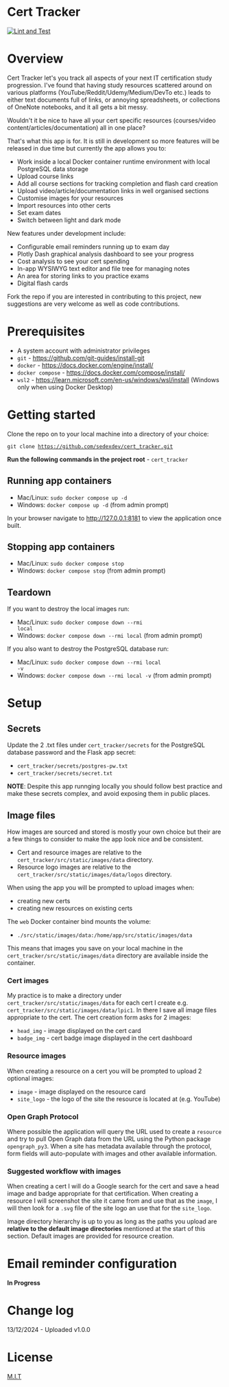 # Cert Tracker

[![Lint and Test](https://github.com/sedexdev/cert_tracker/actions/workflows/test.yml/badge.svg)](https://github.com/sedexdev/cert_tracker/actions/workflows/test.yml)

# Overview

Cert Tracker let's you track all aspects of your next IT certification study progression. I've found that having study resources scattered around on various platforms (YouTube/Reddit/Udemy/Medium/DevTo etc.) leads to either text documents full of links, or annoying spreadsheets, or collections of OneNote notebooks, and it all gets a bit messy.

Wouldn't it be nice to have all your cert specific resources (courses/video content/articles/documentation) all in one place?

That's what this app is for. It is still in development so more features will be released in due time but currently the app allows you to:

- Work inside a local Docker container runtime environment with local PostgreSQL data storage
- Upload course links
- Add all course sections for tracking completion and flash card creation
- Upload video/article/documentation links in well organised sections
- Customise images for your resources
- Import resources into other certs
- Set exam dates
- Switch between light and dark mode

New features under development include:

- Configurable email reminders running up to exam day
- Plotly Dash graphical analysis dashboard to see your progress
- Cost analysis to see your cert spending
- In-app WYSIWYG text editor and file tree for managing notes
- An area for storing links to you practice exams
- Digital flash cards

Fork the repo if you are interested in contributing to this project, new suggestions are very welcome as well as code contributions.

# Prerequisites

- A system account with administrator privileges
- <code>git</code> - https://github.com/git-guides/install-git
- <code>docker</code> - https://docs.docker.com/engine/install/
- <code>docker compose</code> - https://docs.docker.com/compose/install/
- <code>wsl2</code> - https://learn.microsoft.com/en-us/windows/wsl/install (Windows only when using Docker Desktop)

# Getting started 

Clone the repo on to your local machine into a directory of your choice:

<code>git clone https://github.com/sedexdev/cert_tracker.git</code>

**Run the following commands in the project root** - <code>cert_tracker</code>

## Running app containers

- Mac/Linux: <code>sudo docker compose up -d</code></br>
- Windows: <code>docker compose up -d</code> (from admin prompt)

In your browser navigate to http://127.0.0.1:8181 to view the application once built.

## Stopping app containers

- Mac/Linux: <code>sudo docker compose stop</code></br>
- Windows: <code>docker compose stop</code> (from admin prompt)

## Teardown

If you want to destroy the local images run:

- Mac/Linux: <code>sudo docker compose down --rmi local</code></br>
- Windows: <code>docker compose down --rmi local</code> (from admin prompt)

If you also want to destroy the PostgreSQL database run:

- Mac/Linux: <code>sudo docker compose down --rmi local -v</code></br>
- Windows: <code>docker compose down --rmi local -v</code> (from admin prompt)

# Setup

## Secrets

Update the 2 .txt files under <code>cert_tracker/secrets</code> for the PostgreSQL database password and the Flask app secret:

- <code>cert_tracker/secrets/postgres-pw.txt</code>
- <code>cert_tracker/secrets/secret.txt</code>

**NOTE**: Despite this app runnging locally you should follow best practice and make these secrets complex, and avoid exposing them in public places.

## Image files

How images are sourced and stored is mostly your own choice but their are a few things to consider to make the app look nice and be consistent.

- Cert and resource images are relative to the <code>cert_tracker/src/static/images/data</code> directory.
- Resource logo images are relative to the <code>cert_tracker/src/static/images/data/logos</code> directory.

When using the app you will be prompted to upload images when:

- creating new certs
- creating new resources on existing certs

The <code>web</code> Docker container bind mounts the volume:

- <code>./src/static/images/data:/home/app/src/static/images/data</code>

This means that images you save on your local machine in the <code>cert_tracker/src/static/images/data</code> directory are available inside the container.

### Cert images

My practice is to make a directory under <code>cert_tracker/src/static/images/data</code> for each cert I create e.g. <code>cert_tracker/src/static/images/data/lpic1</code>. In there I save all image files appropriate to the cert. The cert creation form asks for 2 images:

- <code>head_img</code> - image displayed on the cert card
- <code>badge_img</code> - cert badge image displayed in the cert dashboard

### Resource images

When creating a resource on a cert you will be prompted to upload 2 optional images:

- <code>image</code> - image displayed on the resource card
- <code>site_logo</code> - the logo of the site the resource is located at (e.g. YouTube)

### Open Graph Protocol

Where possible the application will query the URL used to create a <code>resource</code> and try to pull Open Graph data from the URL using the Python package <code>opengraph_py3</code>. When a site has metadata available through the protocol, form fields will auto-populate with images and other available information.

### Suggested workflow with images

When creating a cert I will do a Google search for the cert and save a head image and badge appropriate for that certification. When creating a resource I will screenshot the site it came from and use that as the <code>image</code>, I will then look for a <code>.svg</code> file of the site logo an use that for the <code>site_logo</code>.

Image directory hierarchy is up to you as long as the paths you upload are **relative to the default image directories** mentioned at the start of this section. Default images are provided for resource creation.

# Email reminder configuration

**In Progress**

# Change log

13/12/2024 - Uploaded v1.0.0

# License

[M.I.T](https://github.com/sedexdev/cert_tracker/blob/main/LICENSE)
